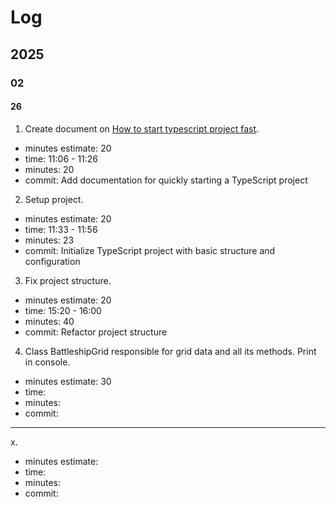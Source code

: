 # Log

## 2025

### 02

#### 26

1. Create document on [How to start typescript project fast](ts_project_start.md).
- minutes estimate: 20
- time: 11:06 - 11:26
- minutes: 20 
- commit: Add documentation for quickly starting a TypeScript project

2. Setup project.
- minutes estimate: 20
- time: 11:33 - 11:56
- minutes: 23
- commit: Initialize TypeScript project with basic structure and configuration

3. Fix project structure. 
- minutes estimate: 20
- time: 15:20 - 16:00
- minutes: 40
- commit: Refactor project structure

4. Class BattleshipGrid responsible for grid data and all its methods. Print in console.
- minutes estimate: 30
- time:
- minutes:
- commit:

---

x.
- minutes estimate:
- time:
- minutes:
- commit:
